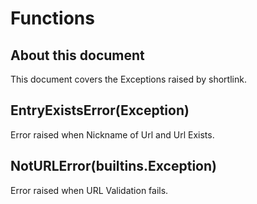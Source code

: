 # Functions

## About this document

This document covers the Exceptions raised by shortlink.

## EntryExistsError(Exception)

Error raised when Nickname of Url and Url Exists.

## NotURLError(builtins.Exception)

Error raised when URL Validation fails.
